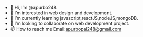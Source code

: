 - 👋 Hi, I’m @apurbo248.
- 👀 I’m interested in web design and development.
- 🌱 I’m currently learning javascript,reactJS,nodeJS,mongoDB.
- 💞️ I’m looking to collaborate on web development project.
- 📫 How to reach me Email:apurbopal248@gmail.com

